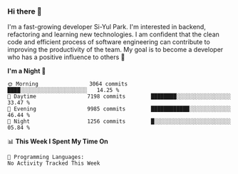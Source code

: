 ### Hi there 👋


I'm a fast-growing developer Si-Yul Park. I'm interested in backend, refactoring and learning new technologies. I am confident that the clean code and efficient process of software engineering can contribute to improving the productivity of the team. My goal is to become a developer who has a positive influence to others 🔭

<!--START_SECTION:waka-->
**I'm a Night 🦉** 

```text
🌞 Morning                3064 commits        ████░░░░░░░░░░░░░░░░░░░░░   14.25 % 
🌆 Daytime                7198 commits        ████████░░░░░░░░░░░░░░░░░   33.47 % 
🌃 Evening                9985 commits        ████████████░░░░░░░░░░░░░   46.44 % 
🌙 Night                  1256 commits        █░░░░░░░░░░░░░░░░░░░░░░░░   05.84 % 
```


📊 **This Week I Spent My Time On** 

```text
💬 Programming Languages: 
No Activity Tracked This Week
```


<!--END_SECTION:waka-->
